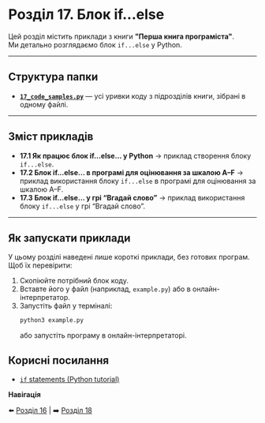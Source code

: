 # Розділ 17. Блок if...else

Цей розділ містить приклади з книги **"Перша книга програміста"**.  
Ми детально розглядаємо блок `if...else` у Python.

---

## Структура папки

- [**`17_code_samples.py`**](./17_code_samples.py) — усі уривки коду з підрозділів книги, зібрані в одному файлі.  

---

## Зміст прикладів

- **17.1 Як працює блок if...else... у Python** → приклад створення блоку `if...else`.
- **17.2 Блок if...else... в програмі для оцінювання за шкалою A–F** → приклад використання блоку `if...else` в програмі для оцінювання за шкалою A–F.
- **17.3 Блок if…else… у грі “Вгадай слово”** → приклад використання блоку `if...else` у грі “Вгадай слово”.

---

## Як запускати приклади

У цьому розділі наведені лише короткі приклади, без готових програм.  
Щоб їх перевірити:  

1. Скопіюйте потрібний блок коду.  
2. Вставте його у файл (наприклад, `example.py`) або в онлайн-інтерпретатор.  
3. Запустіть файл у терміналі:  
    ```bash
    python3 example.py
    ```
    або запустіть програму в онлайн-інтерпретаторі.

## Корисні посилання

- [`if` statements (Python tutorial)](https://docs.python.org/3/tutorial/controlflow.html#if-statements)

**Навігація**

⬅️ [Розділ 16](../../16/ua) | ➡️ [Розділ 18](../../18/ua)
